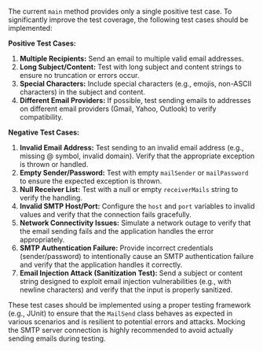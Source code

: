 The current `main` method provides only a single positive test case. To significantly improve the test coverage, the following test cases should be implemented:

**Positive Test Cases:**

1.  **Multiple Recipients:** Send an email to multiple valid email addresses.
2.  **Long Subject/Content:** Test with long subject and content strings to ensure no truncation or errors occur.
3.  **Special Characters:** Include special characters (e.g., emojis, non-ASCII characters) in the subject and content.
4.  **Different Email Providers:**  If possible, test sending emails to addresses on different email providers (Gmail, Yahoo, Outlook) to verify compatibility.

**Negative Test Cases:**

1.  **Invalid Email Address:** Test sending to an invalid email address (e.g., missing @ symbol, invalid domain). Verify that the appropriate exception is thrown or handled.
2.  **Empty Sender/Password:**  Test with empty `mailSender` or `mailPassword` to ensure the expected exception is thrown.
3.  **Null Receiver List:** Test with a null or empty `receiverMails` string to verify the handling.
4.  **Invalid SMTP Host/Port:** Configure the `host` and `port` variables to invalid values and verify that the connection fails gracefully.
5. **Network Connectivity Issues:** Simulate a network outage to verify that the email sending fails and the application handles the error appropriately.
6. **SMTP Authentication Failure:**  Provide incorrect credentials (sender/password) to intentionally cause an SMTP authentication failure and verify that the application handles it correctly.
7. **Email Injection Attack (Sanitization Test):** Send a subject or content string designed to exploit email injection vulnerabilities (e.g., with newline characters) and verify that the input is properly sanitized.

These test cases should be implemented using a proper testing framework (e.g., JUnit) to ensure that the `MailSend` class behaves as expected in various scenarios and is resilient to potential errors and attacks. Mocking the SMTP server connection is highly recommended to avoid actually sending emails during testing.